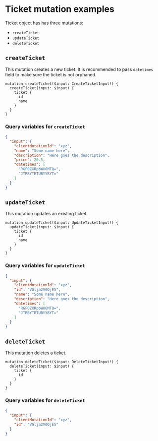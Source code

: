 # Ticket mutation examples

Ticket object has has three mutations:

- `createTicket`
- `updateTicket`
- `deleteTicket`

## `createTicket`

This mutation creates a new ticket. It is recommended to pass `datetimes` field to make sure the ticket is not orphaned.

```gql
mutation createTicket($input: CreateTicketInput!) {
  createTicket(input: $input) {
    ticket {
      id
      name
    }
  }
}
```

### Query variables for `createTicket`

```json
{
  "input": {
    "clientMutationId": "xyz",
    "name": "Some name here",
    "description": "Here goes the description",
    "price": 20.5,
    "datetimes": [
      "RGF0ZXRpbWU6MTQ=",
      "JTRBYTRTUBYYBYT="
    ]
  }
}
```

## `updateTicket`

This mutation updates an existing ticket.

```gql
mutation updateTicket($input: UpdateTicketInput!) {
  updateTicket(input: $input) {
    ticket {
      id
      name
    }
  }
}
```

### Query variables for `updateTicket`

```json
{
  "input": {
    "clientMutationId": "xyz",
    "id": "VGlja2V0OjE5",
    "name": "Some name here",
    "description": "Here goes the description",
    "datetimes": [
      "RGF0ZXRpbWU6MTQ=",
      "JTRBYTRTUBYYBYT="
    ]
  }
}
```

## `deleteTicket`

This mutation deletes a ticket.

```gql
mutation deleteTicket($input: DeleteTicketInput!) {
  deleteTicket(input: $input) {
    ticket {
      id
    }
  }
}
```

### Query variables for `deleteTicket`

```json
{
  "input": {
    "clientMutationId": "xyz",
    "id": "VGlja2V0OjE5"
  }
}
```
